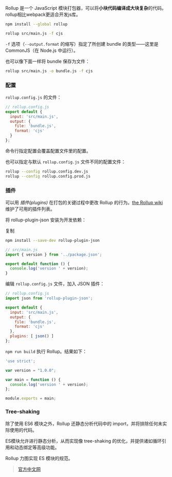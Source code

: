 Rollup 是一个 JavaScript 模块打包器，可以将**小块代码编译成大块复杂**的代码。rollup相比webpack更适合开发js库。

```bash
npm install --global rollup 
```

```bash
rollup src/main.js -f cjs
```

`-f` 选项（`--output.format` 的缩写）指定了所创建 bundle 的类型——这里是 CommonJS（在 Node.js 中运行）。

也可以像下面一样将 bundle 保存为文件：

```bash
rollup src/main.js -o bundle.js -f cjs
```

### 配置

 `rollup.config.js` 的文件：

```js
// rollup.config.js
export default {
  input: 'src/main.js',
  output: {
    file: 'bundle.js',
    format: 'cjs'
  }
};
```

命令行指定配置会覆盖配置文件里的配置。

也可以指定与默认 `rollup.config.js` 文件不同的配置文件：

```bash
rollup --config rollup.config.dev.js
rollup --config rollup.config.prod.js
```

### 插件

可以用 *插件(plugins)* 在打包的关键过程中更改 Rollup 的行为。[the Rollup wiki](https://github.com/rollup/rollup/wiki/Plugins) 维护了可用的插件列表。

将 rollup-plugin-json 安装为开发依赖：

复制

```bash
npm install --save-dev rollup-plugin-json
```

```js
// src/main.js
import { version } from '../package.json';

export default function () {
  console.log('version ' + version);
}
```

编辑 `rollup.config.js` 文件，加入 JSON 插件：

```js
// rollup.config.js
import json from 'rollup-plugin-json';

export default {
  input: 'src/main.js',
  output: {
    file: 'bundle.js',
    format: 'cjs'
  },
  plugins: [ json() ]
};
```

`npm run build` 执行 Rollup。结果如下：

```js
'use strict';

var version = "1.0.0";

var main = function () {
  console.log('version ' + version);
};

module.exports = main;
```

### Tree-shaking

除了使用 ES6 模块之外，Rollup 还静态分析代码中的 import，并将排除任何未实际使用的代码。

ES模块允许进行静态分析，从而实现像 tree-shaking 的优化，并提供诸如循环引用和动态绑定等高级功能。

Rollup 力图实现 ES 模块的规范。



> [官方中文网](rollupjs.com)

